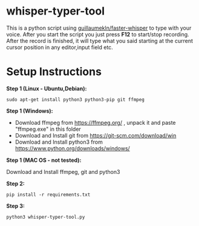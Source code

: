 # whisper-typer-tool
This is a python script using [guillaumekln/faster-whisper](https://github.com/guillaumekln/faster-whisper) to type with your voice.
After you start the script you just press **F12** to start/stop recording. After the record is finished, it will type what you said starting at the current cursor position in any editor,input field etc.

# Setup Instructions

**Step 1 (Linux - Ubuntu,Debian):**

    sudo apt-get install python3 python3-pip git ffmpeg

**Step 1 (Windows):**

- Download ffmpeg from https://ffmpeg.org/ , unpack it and paste "ffmpeg.exe" in this folder
- Download and Install git from https://git-scm.com/download/win
- Download and Install python3 from https://www.python.org/downloads/windows/

**Step 1 (MAC OS - not tested):**

Download and Install ffmpeg, git and python3

**Step 2:**

    pip install -r requirements.txt

**Step 3:**

    python3 whisper-typer-tool.py
